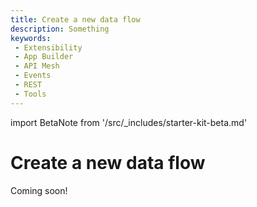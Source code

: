 ```yaml
---
title: Create a new data flow
description: Something
keywords:
 - Extensibility
 - App Builder
 - API Mesh
 - Events
 - REST
 - Tools
---
```


import BetaNote from '/src/_includes/starter-kit-beta.md'

<BetaNote />

# Create a new data flow

Coming soon!

